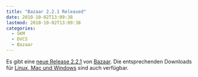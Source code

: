 ```yaml
---
title: "Bazaar 2.2.1 Released"
date: 2010-10-02T13:09:38
lastmod: 2010-10-02T13:09:38
categories:
  - SKM
  - DVCS
  - Bazaar
---
```

Es gibt eine [neue Release 2.2.1](https://launchpad.net/bzr/+announcement/6837) von 
[Bazaar](http://bazaar-vcs.org). Die entsprechenden Downloads für 
[Linux, Mac und Windows](https://launchpad.net/bzr/2.2/2.2.1/) 
sind auch verfügbar.
